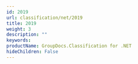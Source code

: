 ```yaml
---
id: 2019
url: classification/net/2019
title: 2019
weight: 3
description: ""
keywords: 
productName: GroupDocs.Classification for .NET
hideChildren: False
---
```

